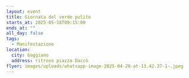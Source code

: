 ```yaml
---
layout: event
title: Giornata del verde pulito
starts_at: 2025-05-18T09:15:00
ends_at: ""
all_day: false
tags:
  - Manifestazione
location:
  city: Gaggiano
  address: ritrovo piazza Daccò
flyer: images/uploads/whatsapp-image-2025-04-29-at-13.42.37-1-.jpeg
---
```

